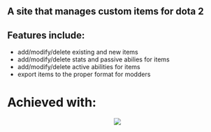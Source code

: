 A site that manages custom items for dota 2
-------------------------------------------

## Features include:

- add/modify/delete existing and new items
- add/modify/delete stats and passive abilies for items
- add/modify/delete active abilities for items
- export items to the proper format for modders


Achieved with:
==============
<p align="center"><img src="https://laravel.com/assets/img/components/logo-laravel.svg"></p>

